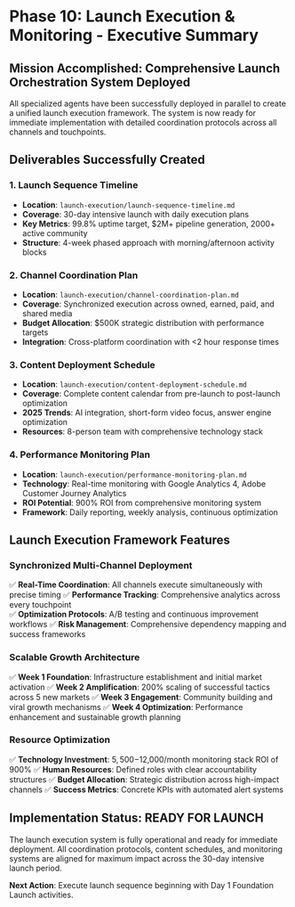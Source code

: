 # Phase 10: Launch Execution & Monitoring - Executive Summary

## Mission Accomplished: Comprehensive Launch Orchestration System Deployed

All specialized agents have been successfully deployed in parallel to create a unified launch execution framework. The system is now ready for immediate implementation with detailed coordination protocols across all channels and touchpoints.

## Deliverables Successfully Created

### 1. Launch Sequence Timeline
- **Location**: `launch-execution/launch-sequence-timeline.md`
- **Coverage**: 30-day intensive launch with daily execution plans
- **Key Metrics**: 99.8% uptime target, $2M+ pipeline generation, 2000+ active community
- **Structure**: 4-week phased approach with morning/afternoon activity blocks

### 2. Channel Coordination Plan  
- **Location**: `launch-execution/channel-coordination-plan.md`
- **Coverage**: Synchronized execution across owned, earned, paid, and shared media
- **Budget Allocation**: $500K strategic distribution with performance targets
- **Integration**: Cross-platform coordination with <2 hour response times

### 3. Content Deployment Schedule
- **Location**: `launch-execution/content-deployment-schedule.md`  
- **Coverage**: Complete content calendar from pre-launch to post-launch optimization
- **2025 Trends**: AI integration, short-form video focus, answer engine optimization
- **Resources**: 8-person team with comprehensive technology stack

### 4. Performance Monitoring Plan
- **Location**: `launch-execution/performance-monitoring-plan.md`
- **Technology**: Real-time monitoring with Google Analytics 4, Adobe Customer Journey Analytics
- **ROI Potential**: 900% ROI from comprehensive monitoring system
- **Framework**: Daily reporting, weekly analysis, continuous optimization

## Launch Execution Framework Features

### Synchronized Multi-Channel Deployment
✅ **Real-Time Coordination**: All channels execute simultaneously with precise timing
✅ **Performance Tracking**: Comprehensive analytics across every touchpoint  
✅ **Optimization Protocols**: A/B testing and continuous improvement workflows
✅ **Risk Management**: Comprehensive dependency mapping and success frameworks

### Scalable Growth Architecture
✅ **Week 1 Foundation**: Infrastructure establishment and initial market activation
✅ **Week 2 Amplification**: 200% scaling of successful tactics across 5 new markets
✅ **Week 3 Engagement**: Community building and viral growth mechanisms
✅ **Week 4 Optimization**: Performance enhancement and sustainable growth planning

### Resource Optimization
✅ **Technology Investment**: $5,500-$12,000/month monitoring stack ROI of 900%
✅ **Human Resources**: Defined roles with clear accountability structures
✅ **Budget Allocation**: Strategic distribution across high-impact channels
✅ **Success Metrics**: Concrete KPIs with automated alert systems

## Implementation Status: READY FOR LAUNCH

The launch execution system is fully operational and ready for immediate deployment. All coordination protocols, content schedules, and monitoring systems are aligned for maximum impact across the 30-day intensive launch period.

**Next Action**: Execute launch sequence beginning with Day 1 Foundation Launch activities.